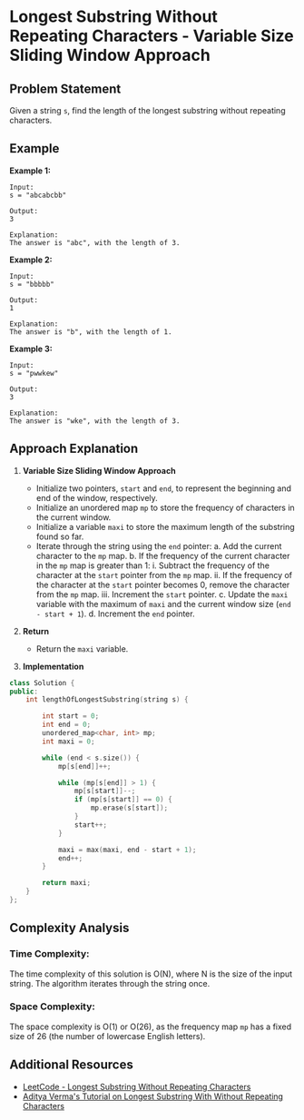 # Longest Substring Without Repeating Characters - Variable Size Sliding Window Approach

## Problem Statement

Given a string `s`, find the length of the longest substring without repeating characters.

## Example

**Example 1:**

```
Input:
s = "abcabcbb"

Output:
3

Explanation:
The answer is "abc", with the length of 3.
```

**Example 2:**

```
Input:
s = "bbbbb"

Output:
1

Explanation:
The answer is "b", with the length of 1.
```

**Example 3:**

```
Input:
s = "pwwkew"

Output:
3

Explanation:
The answer is "wke", with the length of 3.
```

## Approach Explanation

1. **Variable Size Sliding Window Approach**

   - Initialize two pointers, `start` and `end`, to represent the beginning and end of the window, respectively.
   - Initialize an unordered map `mp` to store the frequency of characters in the current window.
   - Initialize a variable `maxi` to store the maximum length of the substring found so far.
   - Iterate through the string using the `end` pointer:
     a. Add the current character to the `mp` map.
     b. If the frequency of the current character in the `mp` map is greater than 1:
        i. Subtract the frequency of the character at the `start` pointer from the `mp` map.
        ii. If the frequency of the character at the `start` pointer becomes 0, remove the character from the `mp` map.
        iii. Increment the `start` pointer.
     c. Update the `maxi` variable with the maximum of `maxi` and the current window size (`end - start + 1`).
     d. Increment the `end` pointer.

2. **Return**

   - Return the `maxi` variable.

3. **Implementation**

```cpp
class Solution {
public:
    int lengthOfLongestSubstring(string s) {

        int start = 0;
        int end = 0;
        unordered_map<char, int> mp;
        int maxi = 0;

        while (end < s.size()) {
            mp[s[end]]++;

            while (mp[s[end]] > 1) {
                mp[s[start]]--;
                if (mp[s[start]] == 0) {
                    mp.erase(s[start]);
                }
                start++;
            }

            maxi = max(maxi, end - start + 1);
            end++;
        }

        return maxi;
    }
};
```

## Complexity Analysis

### Time Complexity:

The time complexity of this solution is O(N), where N is the size of the input string. The algorithm iterates through the string once.

### Space Complexity:

The space complexity is O(1) or O(26), as the frequency map `mp` has a fixed size of 26 (the number of lowercase English letters).

## Additional Resources

- [LeetCode - Longest Substring Without Repeating Characters](https://leetcode.com/problems/longest-substring-without-repeating-characters/)
- [Aditya Verma's Tutorial on Longest Substring With Without Repeating Characters](https://youtu.be/L6cffskouPQ?si=Ri3gztTpxDWzPAvu)


